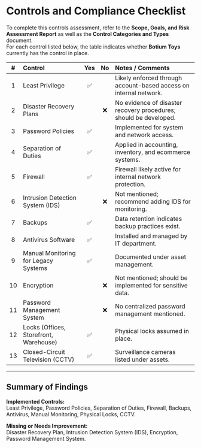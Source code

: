 # Controls and Compliance Checklist

To complete this controls assessment, refer to the **Scope, Goals, and Risk Assessment Report** as well as the **Control Categories and Types** document.  
For each control listed below, the table indicates whether **Botium Toys** currently has the control in place.

| # | Control | Yes | No | Notes / Comments |
|:-:|:---------|:--:|:--:|:----------------|
| 1 | Least Privilege | ✅ |  | Likely enforced through account-based access on internal network. |
| 2 | Disaster Recovery Plans |  | ❌ | No evidence of disaster recovery procedures; should be developed. |
| 3 | Password Policies | ✅ |  | Implemented for system and network access. |
| 4 | Separation of Duties | ✅ |  | Applied in accounting, inventory, and ecommerce systems. |
| 5 | Firewall | ✅ |  | Firewall likely active for internal network protection. |
| 6 | Intrusion Detection System (IDS) |  | ❌ | Not mentioned; recommend adding IDS for monitoring. |
| 7 | Backups | ✅ |  | Data retention indicates backup practices exist. |
| 8 | Antivirus Software | ✅ |  | Installed and managed by IT department. |
| 9 | Manual Monitoring for Legacy Systems | ✅ |  | Documented under asset management. |
| 10 | Encryption |  | ❌ | Not mentioned; should be implemented for sensitive data. |
| 11 | Password Management System |  | ❌ | No centralized password management mentioned. |
| 12 | Locks (Offices, Storefront, Warehouse) | ✅ |  | Physical locks assumed in place. |
| 13 | Closed-Circuit Television (CCTV) | ✅ |  | Surveillance cameras listed under assets. |

---

## Summary of Findings

**Implemented Controls:**  
Least Privilege, Password Policies, Separation of Duties, Firewall, Backups, Antivirus, Manual Monitoring, Physical Locks, CCTV.

**Missing or Needs Improvement:**  
Disaster Recovery Plan, Intrusion Detection System (IDS), Encryption, Password Management System.
